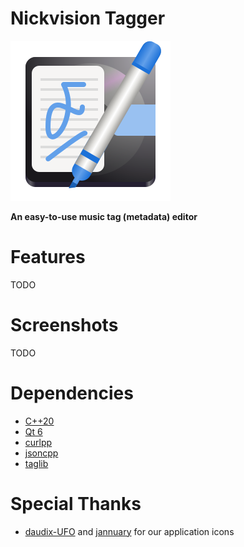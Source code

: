 # Nickvision Tagger
![icon](NickvisionTagger/Resources/icon.svg)

**An easy-to-use music tag (metadata) editor**

# Features
TODO

# Screenshots
TODO

# Dependencies
- [C++20](https://en.cppreference.com/w/cpp/20)
- [Qt 6](https://www.qt.io/product/qt6)
- [curlpp](http://www.curlpp.org/)
- [jsoncpp](https://github.com/open-source-parsers/jsoncpp)
- [taglib](https://taglib.org/)

# Special Thanks
- [daudix-UFO](https://github.com/daudix-UFO) and [jannuary](https://github.com/jannuary) for our application icons
